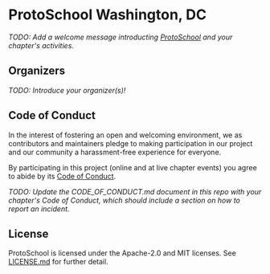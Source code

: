# ProtoSchool Washington, DC

_TODO: Add a welcome message introducting [ProtoSchool](https://proto.school) and your chapter's activities._

## Organizers

_TODO: Introduce your organizer(s)!_

## Code of Conduct

In the interest of fostering an open and welcoming environment, we as
contributors and maintainers pledge to making participation in our project and
our community a harassment-free experience for everyone.

By participating in this project (online and at live chapter events) you agree to abide by its [Code of Conduct](./CODE_OF_CONDUCT.md).

_TODO: Update the CODE_OF_CONDUCT.md document in this repo with your chapter's Code of Conduct, which should include a section on how to report an incident._

## License

ProtoSchool is licensed under the Apache-2.0 and MIT licenses. See [LICENSE.md](https://github.com/protoschool/seattle/blob/master/LICENSE.md) for further detail.
